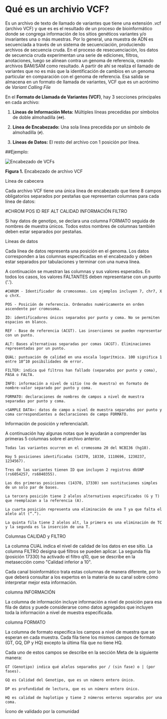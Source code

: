 # Qué es un archivio VCF?

Es un archivo de texto de llamado de variantes que tiene una extensión .vcf (archivo VCF) y que es  es el resultado de un proceso de bioinformático donde se congrega información de los sitios genéticos variantes y/o invariantes una o más muestras. Por lo general, una muestra de ADN es secuenciada a través de un sistema de secuenciación, produciendo archivos de secuencia cruda. En el proceso de resecuenciación, los datos de secuencia cruda experimentan una serie de ediciones, filtros, anotaciones, luego se alinean contra un genoma de referencia, creando archivos BAM/SAM como resultado. A partir de ahí se realiza el llamado de variantes que no es más que la  identificación de cambios en un genoma particular en comparación con el genoma de referencia. Esa salida se almacena en un formato de llamada de variantes, VCF que es un acrónimo de *Variant Calling File*

En el **Formato de Llamada de Variantes (VCF)**, hay 3 secciones principales en cada archivo:

1. **Líneas de Información Meta:** Múltiples líneas precedidas por símbolos de doble almohadilla (`##`).

2. **Línea de Encabezado:** Una sola línea precedida por un símbolo de almohadilla (`#`).

3. **Líneas de Datos:** El resto del archivo con 1 posición por línea.

##Ejemplo:


![Encabezado de VCFs](https://github.com/lafabi/Figuras/Fig1.vcf-head.png)

**Figura 1.** Encabezado de archivo VCF

Línea de cabecera

Cada archivo VCF tiene una única línea de encabezado que tiene 8 campos obligatorios separados por pestañas que representan columnas para cada línea de datos:

#CHROM POS ID REF ALT CALIDAD INFORMACIÓN FILTRO

Si hay datos de genotipo, se declara una columna FORMATO seguida de nombres de muestra únicos. Todos estos nombres de columnas también deben estar separados por pestañas.

Líneas de datos

Cada línea de datos representa una posición en el genoma. Los datos corresponden a las columnas especificadas en el encabezado y deben estar separados por tabulaciones y terminar con una nueva línea.

A continuación se muestran las columnas y sus valores esperados. En todos los casos, los valores FALTANTES deben representarse con un punto ('.').

    #CHROM - Identificador de cromosomas. Los ejemplos incluyen 7, chr7, X o chrX.

    POS - Posición de referencia. Ordenados numéricamente en orden ascendente por cromosoma.

    ID: identificadores únicos separados por punto y coma. No se permiten espacios en blanco.

    REF - Base de referencia (ACGT). Las inserciones se pueden representar con un punto.

    ALT: Bases alternativas separadas por comas (ACGT). Eliminaciones representadas por un punto.

    QUAL: puntuación de calidad en una escala logarítmica. 100 significa 1 entre 10^10 posibilidades de error.

    FILTER: indica qué filtros han fallado (separados por punto y coma), PASA o FALTA.

    INFO: información a nivel de sitio (no de muestra) en formato de nombre-valor separado por punto y coma.

    FORMATO: declaraciones de nombres de campos a nivel de muestra separadas por punto y coma.

    <SAMPLE DATA>: datos de campo a nivel de muestra separados por punto y coma correspondientes a declaraciones de campo FORMATO.


Información de posición y referencia/alt.

A continuación hay algunas notas que le ayudarán a comprender las primeras 5 columnas sobre el archivo anterior.

    Todas las variantes ocurren en el cromosoma 20 del NCBI36 (hg18).

    Hay 5 posiciones identificadas (14370, 18330, 1110696, 1230237, 1234567).

    Tres de las variantes tienen ID que incluyen 2 registros dbSNP (rs6054257, rs6040355).

    Las dos primeras posiciones (14370, 17330) son sustituciones simples de un solo par de bases.

    La tercera posición tiene 2 alelos alternativos especificados (G y T) que reemplazan a la referencia (A).

    La cuarta posición representa una eliminación de una T ya que falta el alelo alt (“.”).

    La quinta fila tiene 2 alelos alt, la primera es una eliminación de TC y la segunda es la inserción de una T.

Columnas CALIDAD y FILTRO

La columna CUAL indica el nivel de calidad de los datos en ese sitio. La columna FILTRO designa qué filtros se pueden aplicar. La segunda fila (posición 17330) ha activado el filtro q10, que se describe en la metasección como "Calidad inferior a 10".

Cada canal bioinformático trata estas columnas de manera diferente, por lo que deberá consultar a los expertos en la materia de su canal sobre cómo interpretar mejor esta información.

columna INFORMACIÓN

La columna de información incluye información a nivel de posición para esa fila de datos y puede considerarse como datos agregados que incluyen toda la información a nivel de muestra especificada.

columna FORMATO

La columna de formato especifica los campos a nivel de muestra que se esperan en cada muestra. Cada fila tiene los mismos campos de formato (GT, GQ, DP y HQ) excepto la última fila que no tiene HQ.

Cada uno de estos campos se describe en la sección Meta de la siguiente manera:

    GT (Genotipo) indica qué alelos separados por / (sin fase) o | (por fases).

    GQ es Calidad del Genotipo, que es un número entero único.

    DP es profundidad de lectura, que es un número entero único.

    HQ es calidad de haplotipo y tiene 2 números enteros separados por una coma.

Ícono de validado por la comunidad
